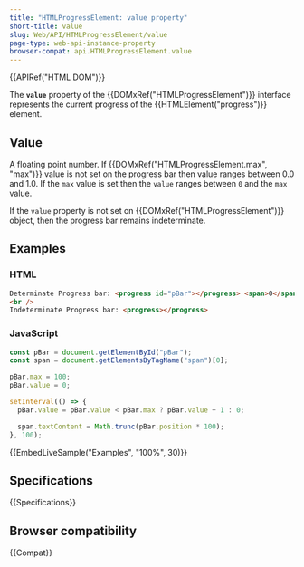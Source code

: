 ```yaml
---
title: "HTMLProgressElement: value property"
short-title: value
slug: Web/API/HTMLProgressElement/value
page-type: web-api-instance-property
browser-compat: api.HTMLProgressElement.value
---
```


{{APIRef("HTML DOM")}}

The **`value`** property of the {{DOMxRef("HTMLProgressElement")}} interface represents the current progress of the {{HTMLElement("progress")}} element.

## Value

A floating point number. If {{DOMxRef("HTMLProgressElement.max", "max")}} value is not set on the progress bar then value ranges between 0.0 and 1.0. If the `max` value is set then the `value` ranges between `0` and the `max` value.

If the `value` property is not set on {{DOMxRef("HTMLProgressElement")}} object, then the progress bar remains indeterminate.

## Examples

### HTML

```html
Determinate Progress bar: <progress id="pBar"></progress> <span>0</span>%
<br />
Indeterminate Progress bar: <progress></progress>
```

### JavaScript

```js
const pBar = document.getElementById("pBar");
const span = document.getElementsByTagName("span")[0];

pBar.max = 100;
pBar.value = 0;

setInterval(() => {
  pBar.value = pBar.value < pBar.max ? pBar.value + 1 : 0;

  span.textContent = Math.trunc(pBar.position * 100);
}, 100);
```

{{EmbedLiveSample("Examples", "100%", 30)}}

## Specifications

{{Specifications}}

## Browser compatibility

{{Compat}}
